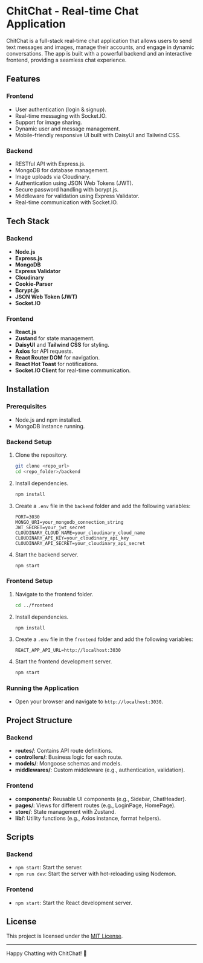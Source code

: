 # ChitChat - Real-time Chat Application

ChitChat is a full-stack real-time chat application that allows users to send text messages and images, manage their accounts, and engage in dynamic conversations. The app is built with a powerful backend and an interactive frontend, providing a seamless chat experience.

## Features

### Frontend
- User authentication (login & signup).
- Real-time messaging with Socket.IO.
- Support for image sharing.
- Dynamic user and message management.
- Mobile-friendly responsive UI built with DaisyUI and Tailwind CSS.

### Backend
- RESTful API with Express.js.
- MongoDB for database management.
- Image uploads via Cloudinary.
- Authentication using JSON Web Tokens (JWT).
- Secure password handling with bcrypt.js.
- Middleware for validation using Express Validator.
- Real-time communication with Socket.IO.

## Tech Stack

### Backend
- **Node.js**
- **Express.js**
- **MongoDB**
- **Express Validator**
- **Cloudinary**
- **Cookie-Parser**
- **Bcrypt.js**
- **JSON Web Token (JWT)**
- **Socket.IO**

### Frontend
- **React.js**
- **Zustand** for state management.
- **DaisyUI** and **Tailwind CSS** for styling.
- **Axios** for API requests.
- **React Router DOM** for navigation.
- **React Hot Toast** for notifications.
- **Socket.IO Client** for real-time communication.

## Installation

### Prerequisites
- Node.js and npm installed.
- MongoDB instance running.

### Backend Setup
1. Clone the repository.
   ```bash
   git clone <repo_url>
   cd <repo_folder>/backend
   ```
2. Install dependencies.
   ```bash
   npm install
   ```
3. Create a `.env` file in the `backend` folder and add the following variables:
   ```env
   PORT=3030
   MONGO_URI=your_mongodb_connection_string
   JWT_SECRET=your_jwt_secret
   CLOUDINARY_CLOUD_NAME=your_cloudinary_cloud_name
   CLOUDINARY_API_KEY=your_cloudinary_api_key
   CLOUDINARY_API_SECRET=your_cloudinary_api_secret
   ```
4. Start the backend server.
   ```bash
   npm start
   ```

### Frontend Setup
1. Navigate to the frontend folder.
   ```bash
   cd ../frontend
   ```
2. Install dependencies.
   ```bash
   npm install
   ```
3. Create a `.env` file in the `frontend` folder and add the following variables:
   ```env
   REACT_APP_API_URL=http://localhost:3030
   ```
4. Start the frontend development server.
   ```bash
   npm start
   ```

### Running the Application
- Open your browser and navigate to `http://localhost:3030`.

## Project Structure

### Backend
- **routes/**: Contains API route definitions.
- **controllers/**: Business logic for each route.
- **models/**: Mongoose schemas and models.
- **middlewares/**: Custom middleware (e.g., authentication, validation).

### Frontend
- **components/**: Reusable UI components (e.g., Sidebar, ChatHeader).
- **pages/**: Views for different routes (e.g., LoginPage, HomePage).
- **store/**: State management with Zustand.
- **lib/**: Utility functions (e.g., Axios instance, format helpers).

## Scripts

### Backend
- `npm start`: Start the server.
- `npm run dev`: Start the server with hot-reloading using Nodemon.

### Frontend
- `npm start`: Start the React development server.

## License
This project is licensed under the [MIT License](LICENSE).

---

Happy Chatting with ChitChat! 🚀

